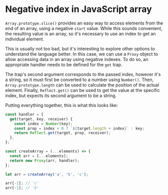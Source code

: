 # Negative index in JavaScript array

`Array.prototype.slice()` provides an easy way to access elements from the end of an array, using a negative `start` value. While this sounds convenient, the resulting value is an array, so it's necessary to use an index to get an individual element.

This is usually not too bad, but it's interesting to explore other options to understand the language better. In this case, we can use a `Proxy` object to allow accessing data in an array using negative indexes. To do so, an appropriate handler needs to be defined for the `get` trap.

The trap's second argument corresponds to the passed index, however it's a string, so it must first be converted to a number using `Number()`. Then, `Array.prototype.length` can be used to calculate the position of the actual element. Finally, `Reflect.get()` can be used to get the value at the specific index, but expects its second argument to be a string.

Putting everything together, this is what this looks like:

```js
const handler = {
  get(target, key, receiver) {
    const index = Number(key);
    const prop = index < 0 ? `${target.length + index}` : key;
    return Reflect.get(target, prop, receiver);
  },
};

const createArray = (...elements) => {
  const arr = [...elements];
  return new Proxy(arr, handler);
};

let arr = createArray('a', 'b', 'c');

arr[-1]; // 'c'
arr[-1]; // 'b'
```
